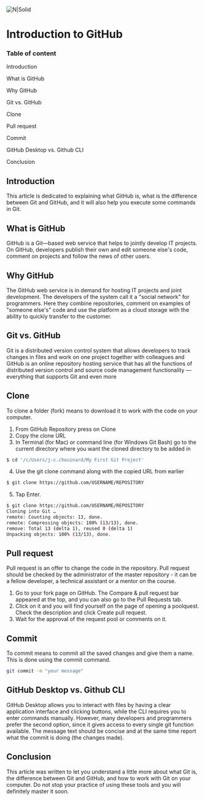 ![N|Solid](https://www.freecodecamp.org/news/content/images/2022/07/git-github.png)
# Introduction to GitHub

### Table of content

Introduction

What is GitHub

Why GitHub

Git vs. GitHub

Clone 

Pull request 

Commit 

GitHub Desktop vs. Github CLI

Conclusion




## Introduction
This article is dedicated to explaining what GitHub is, what is the difference between Git and GitHub, and it will also help you execute some commands in Git.

## What is GitHub

GitHub  is a Git—based web service that helps to jointly develop IT projects. On GitHub, developers publish their own and edit someone else's code, comment on projects and follow the news of other users.

## Why GitHub
The GitHub web service is in demand for hosting IT projects and joint development. The developers of the system call it a "social network" for programmers. Here they combine repositories, comment on examples of "someone else's" code and use the platform as a cloud storage with the ability to quickly transfer to the customer.


## Git vs. GitHub
Git is a distributed version control system that allows developers to track changes in files and work on one project together with colleagues and GitHub is an online repository hosting service that has all the functions of distributed version control and source code management functionality — everything that supports Git and even more

## Clone 
To clone a folder (fork) means to download it to work with the code on your computer. 
1. From GitHub Repository press on Clone
2. Copy the clone URL
3. In Terminal (for Mac) or command line (for Windows Git Bash) go to the current directory where you want the cloned directory to be added in
```sh
$ cd '/c/Users/j-c.chouinard/My First Git Project'
```
4. Use the git clone command along with the copied URL from earlier
```sh
$ git clone https://github.com/USERNAME/REPOSITORY
```
5. Tap Enter.
```sh
$ git clone https://github.com/USERNAME/REPOSITORY
Cloning into Git …
remote: Counting objects: 13, done.
remote: Compressing objects: 100% (13/13), done.
remove: Total 13 (delta 1), reused 0 (delta 1)
Unpacking objects: 100% (13/13), done.
```

## Pull request
Pull request is an offer to change the code in the repository. Pull request should be checked by the administrator of the master repository - it can be a fellow developer, a technical assistant or a mentor on the course.
1. Go to your fork page on GitHub. The Compare & pull request bar appeared at the top, and you can also go to the Pull Requests tab.
2. Click on it and you will find yourself on the page of opening a poolquest. Check the description and click Create pull request.
3. Wait for the approval of the request pool or comments on it.


## Commit
To commit means to commit all the saved changes and give them a name. This is done using the commit command.
```sh
git commit -m "your message"
```

## GitHub Desktop vs. Github CLI
GitHub Desktop allows you to interact with files by having a clear application interface and clicking buttons, while the CLI requires you to enter commands manually. However, many developers and programmers prefer the second option, since it gives access to every single git function available.
The message text should be concise and at the same time report what the commit is doing (the changes made).

## Conclusion
This article was written to let you understand a little more about what Git is, the difference between Git and GitHub, and how to work with Git on your computer. Do not stop your practice of using these tools and you will definitely master it soon.
